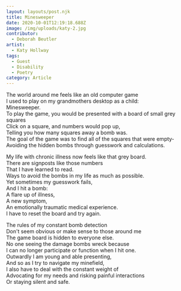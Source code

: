 ```yaml
---
layout: layouts/post.njk
title: Minesweeper
date: 2020-10-01T12:19:18.688Z
image: /img/uploads/katy-2.jpg
contributor:
  - Deborah Beutler
artist:
  - Katy Hollway
tags:
  - Guest
  - Disability
  - Poetry
category: Article
---
```

The world around me feels like an old computer game\
I used to play on my grandmothers desktop as a child:\
Minesweeper.\
To play the game, you would be presented with a board of small grey squares\
Click on a square, and numbers would pop up,\
Telling you how many squares away a bomb was.\
The goal of the game was to find all of the squares that were empty-\
Avoiding the hidden bombs through guesswork and calculations.

My life with chronic illness now feels like that grey board.\
There are signposts like those numbers\
That I have learned to read.\
Ways to avoid the bombs in my life as much as possible.\
Yet sometimes my guesswork fails,\
And I hit a bomb:\
A flare up of illness,\
A new symptom,\
An emotionally traumatic medical experience.\
I have to reset the board and try again.

The rules of my constant bomb detection\
Don't seem obvious or make sense to those around me\
The game board is hidden to everyone else.\
No one seeing the damage bombs wreck because\
I can no longer participate or function when I hit one.\
Outwardly I am young and able presenting,\
And so as I try to navigate my minefield,\
I also have to deal with the constant weight of\
Advocating for my needs and risking painful interactions\
Or staying silent and safe.
